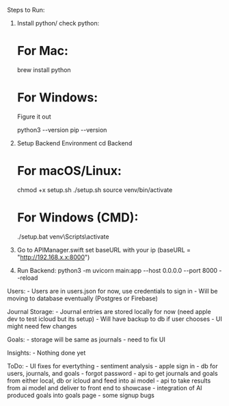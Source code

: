Steps to Run:

1. Install python/ check python:
    # For Mac:
    brew install python
    # For Windows:
    Figure it out

    python3 --version
    pip --version

2. Setup Backend Environment
    cd Backend
    # For macOS/Linux:
    chmod +x setup.sh
    ./setup.sh
    source venv/bin/activate
    # For Windows (CMD):
    ./setup.bat
    venv\Scripts\activate

5. Go to APIManager.swift set baseURL with your ip (baseURL = "http://192.168.x.x:8000")

6. Run Backend:
    python3 -m uvicorn main:app --host 0.0.0.0 --port 8000 --reload

Users:
    - Users are in users.json for now, use credentials to sign in 
    - Will be moving to database eventually (Postgres or Firebase)

Journal Storage:
    - Journal entries are stored locally for now (need apple dev to test icloud but its setup)
    - Will have backup to db if user chooses
    - UI might need few changes  

Goals: 
    - storage will be same as journals 
    - need to fix UI

Insights: 
    - Nothing done yet 

ToDo:
    - UI fixes for evertything 
    - sentiment analysis 
    - apple sign in 
    - db for users, journals, and goals 
    - forgot password
    - api to get journals and goals from either local, db or icloud and feed into ai model 
    - api to take results from ai model and deliver to front end to showcase
    - integration of AI produced goals into goals page
    - some signup bugs 